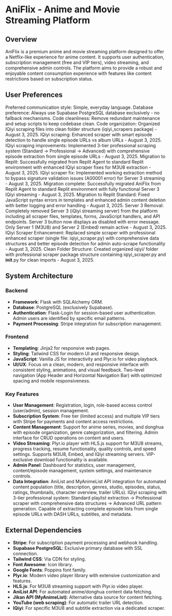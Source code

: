 # AniFlix - Anime and Movie Streaming Platform

## Overview
AniFlix is a premium anime and movie streaming platform designed to offer a Netflix-like experience for anime content. It supports user authentication, subscription management (free and VIP tiers), video streaming, and comprehensive admin controls. The platform aims to provide a robust and enjoyable content consumption experience with features like content restrictions based on subscription status.

## User Preferences
Preferred communication style: Simple, everyday language.
Database preference: Always use Supabase PostgreSQL database exclusively - no fallback mechanisms.
Code cleanliness: Remove redundant maintenance and setup scripts to keep codebase clean.
Code organization: Organized IQiyi scraping files into clean folder structure (iqiyi_scrapers package) - August 3, 2025.
IQiyi scraping: Enhanced scraper with smart episode detection to handle single episode URLs vs album URLs - August 3, 2025.
IQiyi scraping improvements: Implemented 3-tier professional scraping system (Standard → Professional → Advanced) with comprehensive episode extraction from single episode URLs - August 3, 2025.
Migration to Replit: Successfully migrated from Replit Agent to standard Replit environment with enhanced IQiyi scraper fixes for M3U8 extraction - August 3, 2025.
IQiyi scraper fix: Implemented working extraction method to bypass signature validation issues (A00001 error) for Server 3 streaming - August 3, 2025.
Migration complete: Successfully migrated AniFlix from Replit Agent to standard Replit environment with fully functional Server 3 IQiyi streaming - August 3, 2025.
Migration to Replit Standard: Fixed JavaScript syntax errors in templates and enhanced admin content deletion with better logging and error handling - August 3, 2025.
Server 3 Removal: Completely removed Server 3 (iQiyi streaming server) from the platform including all scraper files, templates, forms, JavaScript handlers, and API endpoints. Server 3 button now displays as disabled with error message. Only Server 1 (M3U8) and Server 2 (Embed) remain active - August 3, 2025.
IQiyi Scraper Enhancement: Replaced simple scraper with professional enhanced scraper (single file: iqiyi_scraper.py) with comprehensive data structures and better episode detection for admin auto-scrape functionality - August 3, 2025.
Clean Folder Structure: Created organized iqiyi/ folder with professional scraper package structure containing iqiyi_scraper.py and __init__.py for clean imports - August 3, 2025.

## System Architecture

### Backend
- **Framework**: Flask with SQLAlchemy ORM.
- **Database**: PostgreSQL (exclusively Supabase).
- **Authentication**: Flask-Login for session-based user authentication. Admin users are identified by specific email patterns.
- **Payment Processing**: Stripe integration for subscription management.

### Frontend
- **Templating**: Jinja2 for responsive web pages.
- **Styling**: Tailwind CSS for modern UI and responsive design.
- **JavaScript**: Vanilla JS for interactivity and Plyr.io for video playback.
- **UI/UX**: Focus on a clean, modern, and responsive interface with consistent styling, animations, and visual feedback. Two-level navigation (App Header and Horizontal Navigation Bar) with optimized spacing and mobile responsiveness.

### Key Features
- **User Management**: Registration, login, role-based access control (user/admin), session management.
- **Subscription System**: Free tier (limited access) and multiple VIP tiers with Stripe for payments and content access restrictions.
- **Content Management**: Support for anime series, movies, and donghua with episode organization, genre categorization, and filtering. Admin interface for CRUD operations on content and users.
- **Video Streaming**: Plyr.io player with HLS.js support for M3U8 streams, progress tracking, resume functionality, quality controls, and speed settings. Supports M3U8, Embed, and IQiyi streaming servers. VIP-exclusive download functionality is available.
- **Admin Panel**: Dashboard for statistics, user management, content/episode management, system settings, and maintenance controls.
- **Data Integration**: AniList and MyAnimeList API integration for automated content population (title, description, genres, studio, episodes, status, ratings, thumbnails, character overview, trailer URLs). IQiyi scraping with 3-tier professional system: Standard playlist extraction → Professional scraper with comprehensive data structures → Advanced URL pattern generation. Capable of extracting complete episode lists from single episode URLs with DASH URLs, subtitles, and metadata.

## External Dependencies

- **Stripe**: For subscription payment processing and webhook handling.
- **Supabase PostgreSQL**: Exclusive primary database with SSL connection.
- **Tailwind CSS**: Via CDN for styling.
- **Font Awesome**: Icon library.
- **Google Fonts**: Poppins font family.
- **Plyr.io**: Modern video player library with extensive customization and features.
- **HLS.js**: For M3U8 streaming support with Plyr.io video player.
- **AniList API**: For automated anime/donghua content data fetching.
- **Jikan API (MyAnimeList)**: Alternative data source for content fetching.
- **YouTube (web scraping)**: For automatic trailer URL detection.
- **IQiyi**: For specific M3U8 and subtitle extraction via a dedicated scraper.